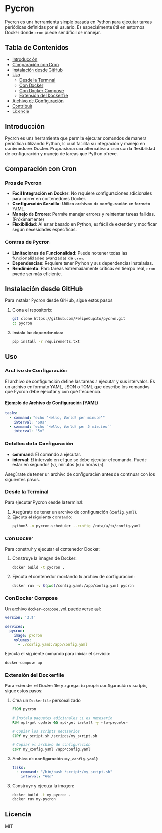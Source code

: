 # Pycron

Pycron es una herramienta simple basada en Python para ejecutar tareas periódicas definidas por el usuario. Es especialmente útil en entornos Docker donde `cron` puede ser difícil de manejar.

## Tabla de Contenidos

- [Introducción](#introducción)
- [Comparación con Cron](#comparación-con-cron)
- [Instalación desde GitHub](#instalación-desde-github)
- [Uso](#uso)
  - [Desde la Terminal](#desde-la-terminal)
  - [Con Docker](#con-docker)
  - [Con Docker Compose](#con-docker-compose)
  - [Extensión del Dockerfile](#extensión-del-dockerfile)
- [Archivo de Configuración](#archivo-de-configuración)
- [Contribuir](#contribuir)
- [Licencia](#licencia)

## Introducción

Pycron es una herramienta que permite ejecutar comandos de manera periódica utilizando Python, lo cual facilita su integración y manejo en contenedores Docker. Proporciona una alternativa a `cron` con la flexibilidad de configuración y manejo de tareas que Python ofrece.

## Comparación con Cron

### Pros de Pycron
- **Fácil Integración en Docker**: No requiere configuraciones adicionales para correr en contenedores Docker.
- **Configuración Sencilla**: Utiliza archivos de configuración en formato YAML.
- **Manejo de Errores**: Permite manejar errores y reintentar tareas fallidas. (Próximamente)
- **Flexibilidad**: Al estar basado en Python, es fácil de extender y modificar según necesidades específicas.

### Contras de Pycron
- **Limitaciones de Funcionalidad**: Puede no tener todas las funcionalidades avanzadas de `cron`.
- **Dependencias**: Requiere tener Python y sus dependencias instaladas.
- **Rendimiento**: Para tareas extremadamente críticas en tiempo real, `cron` puede ser más eficiente.

## Instalación desde GitHub

Para instalar Pycron desde GitHub, sigue estos pasos:

1. Clona el repositorio:
   ```sh
   git clone https://github.com/FelipeCupito/pycron.git
   cd pycron
   ```

2. Instala las dependencias:
   ```sh
   pip install -r requirements.txt
   ```

## Uso

### Archivo de Configuración

El archivo de configuración define las tareas a ejecutar y sus intervalos. Es un archivo en formato YAML, JSON o TOML que describe los comandos que Pycron debe ejecutar y con qué frecuencia.

#### Ejemplo de Archivo de Configuración (YAML)

```yaml
tasks:
  - command: "echo 'Hello, World! per minute'"
    interval: "60s"
  - command: "echo 'Hello, World! per 5 minutes'"
    interval: "5m"
```

### Detalles de la Configuración

- **command**: El comando a ejecutar.
- **interval**: El intervalo en el que se debe ejecutar el comando. Puede estar en segundos (`s`), minutos (`m`) o horas (`h`).

Asegúrate de tener un archivo de configuración antes de continuar con los siguientes pasos.

### Desde la Terminal

Para ejecutar Pycron desde la terminal:

1. Asegúrate de tener un archivo de configuración (`config.yaml`).
2. Ejecuta el siguiente comando:
   ```sh
   python3 -m pycron.scheduler --config /ruta/a/tu/config.yaml
   ```

### Con Docker

Para construir y ejecutar el contenedor Docker:

1. Construye la imagen de Docker:
   ```sh
   docker build -t pycron .
   ```

2. Ejecuta el contenedor montando tu archivo de configuración:
   ```sh
   docker run -v $(pwd)/config.yaml:/app/config.yaml pycron
   ```

### Con Docker Compose

Un archivo `docker-compose.yml` puede verse así:

```yaml
version: '3.8'

services:
  pycron:
    image: pycron
    volumes:
      - ./config.yaml:/app/config.yaml
```

Ejecuta el siguiente comando para iniciar el servicio:

```sh
docker-compose up
```

### Extensión del Dockerfile

Para extender el Dockerfile y agregar tu propia configuración o scripts, sigue estos pasos:

1. Crea un `Dockerfile` personalizado:
   ```Dockerfile
   FROM pycron

   # Instala paquetes adicionales si es necesario
   RUN apt-get update && apt-get install -y <tu-paquete>

   # Copiar los scripts necesarios
   COPY my_script.sh /scripts/my_script.sh

   # Copiar el archivo de configuración
   COPY my_config.yaml /app/config.yaml
   ```

2. Archivo de configuración (`my_config.yaml`):
   ```yaml
   tasks:
     - command: "/bin/bash /scripts/my_script.sh"
       interval: "60s"
   ```

3. Construye y ejecuta la imagen:
   ```sh
   docker build -t my-pycron .
   docker run my-pycron
   ```

## Licencia

MIT

